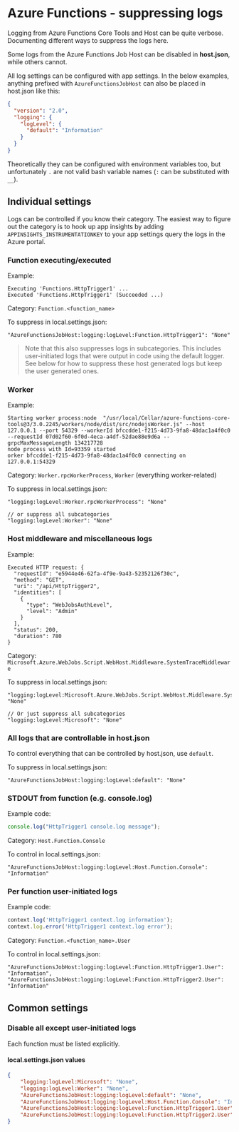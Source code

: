 # Azure Functions - suppressing logs

Logging from Azure Functions Core Tools and Host can be quite verbose. Documenting different ways to suppress the logs here.

Some logs from the Azure Functions Job Host can be disabled in **host.json**, while others cannot.

All log settings can be configured with app settings. In the below examples, anything prefixed with `AzureFunctionsJobHost` can also be placed in host.json like this:

```json
{
  "version": "2.0",
  "logging": {
    "logLevel": {
      "default": "Information"
    }
  }
}
```

Theoretically they can be configured with environment variables too, but unfortunately `.` are not valid bash variable names (`:` can be substituted with `__`).

## Individual settings

Logs can be controlled if you know their category. The easiest way to figure out the category is to hook up app insights by adding `APPINSIGHTS_INSTRUMENTATIONKEY` to your app settings query the logs in the Azure portal.

### Function executing/executed

Example:

```
Executing 'Functions.HttpTrigger1' ...
Executed 'Functions.HttpTrigger1' (Succeeded ...)
```

Category: `Function.<function_name>`

To suppress in local.settings.json:

```
"AzureFunctionsJobHost:logging:logLevel:Function.HttpTrigger1": "None"
```

> Note that this also suppresses logs in subcategories. This includes user-initiated logs that were output in code using the default logger. See below for how to suppress these host generated logs but keep the user generated ones.

### Worker

Example:

```
Starting worker process:node  "/usr/local/Cellar/azure-functions-core-tools@3/3.0.2245/workers/node/dist/src/nodejsWorker.js" --host 127.0.0.1 --port 54329 --workerId bfccdde1-f215-4d73-9fa8-48dac1a4f0c0 --requestId 07d02f60-6f0d-4eca-a4df-52dae88e9d6a --grpcMaxMessageLength 134217728
node process with Id=93359 started
orker bfccdde1-f215-4d73-9fa8-48dac1a4f0c0 connecting on 127.0.0.1:54329
```

Category: `Worker.rpcWorkerProcess`, `Worker` (everything worker-related)

To suppress in local.settings.json:

```
"logging:logLevel:Worker.rpcWorkerProcess": "None"

// or suppress all subcategories
"logging:logLevel:Worker": "None"
```

### Host middleware and miscellaneous logs

Example:

```
Executed HTTP request: {
  "requestId": "e5944e46-62fa-4f9e-9a43-52352126f30c",
  "method": "GET",
  "uri": "/api/HttpTrigger2",
  "identities": [
    {
      "type": "WebJobsAuthLevel",
      "level": "Admin"
    }
  ],
  "status": 200,
  "duration": 780
}
```

Category: `Microsoft.Azure.WebJobs.Script.WebHost.Middleware.SystemTraceMiddleware`

To suppress in local.settings.json:

```
"logging:logLevel:Microsoft.Azure.WebJobs.Script.WebHost.Middleware.SystemTraceMiddleware": "None"

// Or just suppress all subcategories
"logging:logLevel:Microsoft": "None"
```

### All logs that are controllable in host.json

To control everything that can be controlled by host.json, use `default`.

To suppress in local.settings.json:

```
"AzureFunctionsJobHost:logging:logLevel:default": "None"
```

### STDOUT from function (e.g. console.log)

Example code:

```js
console.log("HttpTrigger1 console.log message");
```

Category: `Host.Function.Console`

To control in local.settings.json:

```
"AzureFunctionsJobHost:logging:logLevel:Host.Function.Console": "Information"
```

### Per function user-initiated logs

Example code:

```js
context.log('HttpTrigger1 context.log information');
context.log.error('HttpTrigger1 context.log error');
```

Category: `Function.<function_name>.User`

To control in local.settings.json:

```
"AzureFunctionsJobHost:logging:logLevel:Function.HttpTrigger1.User": "Information",
"AzureFunctionsJobHost:logging:logLevel:Function.HttpTrigger2.User": "Information"
```

## Common settings

### Disable all except user-initiated logs

Each function must be listed explicitly.

#### local.settings.json values

```json
{
    "logging:logLevel:Microsoft": "None",
    "logging:logLevel:Worker": "None",
    "AzureFunctionsJobHost:logging:logLevel:default": "None",
    "AzureFunctionsJobHost:logging:logLevel:Host.Function.Console": "Information",
    "AzureFunctionsJobHost:logging:logLevel:Function.HttpTrigger1.User": "Information",
    "AzureFunctionsJobHost:logging:logLevel:Function.HttpTrigger2.User": "Information"
}